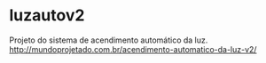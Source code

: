 # luzautov2
Projeto do sistema de acendimento automático da luz.
http://mundoprojetado.com.br/acendimento-automatico-da-luz-v2/
